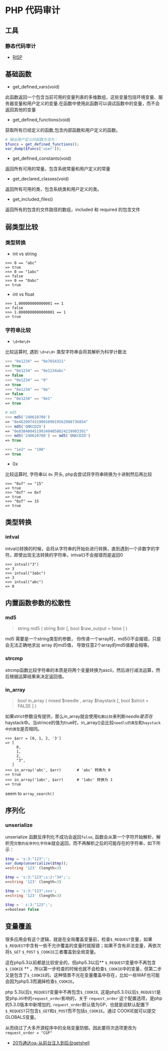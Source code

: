 # PHP 代码审计

## 工具

### 静态代码审计

* [RISP]()
## 基础函数

* get_defined_vars(void)

此函数返回一个包含当前可用的变量列表的多维数组，这些变量包括环境变量、服务器变量和用户定义的变量.在函数中使用此函数可以调试函数中的变量，而不会返回其他的变量

* get_defined_functions(void)

获取所有已经定义的函数,包含内部函数和用户定义的函数。

```php
# 输出用户定义的函数方法为：
$funcs = get_defined_functions();
var_dump($funcs['user']);
```

* get_defined_constants(void)

返回所有可用的常量，包含系统常量和用户定义的常量

* get_declared_classes(void)

返回所有可用的类，包含系统类和用户定义的类。

* get_included_files()

返回所有的包含的文件路径的数组，included 和 required 的包含文件

## 弱类型比较

### 类型转换


* int vs string

```
>>> 0 == "abc"
=> true
>>> 0 == "1abc"
=> false
>>> 0 == "0abc"
=> true
```

* int vs float

```
>>> 1.000000000000001 == 1
=> false
>>> 1.0000000000000001 == 1
=> true
```

### 字符串比较

* `\d+0e\d+`

比较运算时, 遇到 `\d+e\d+` 类型字符串会将其解析为科学计数法

```php
>>> "0e1234" == "0e7654321"
=> true
>>> "0e1234" == "0e1234abc"
=> false
>>> "0e1234" == "0"
=> true
>>> "0e1234" == "0e"
=> false
>>> "0e1234" == "0e1"
=> true

# md5
>>> md5('240610708')
=> "0e462097431906509019562988736854"
>>> md5('QNKCDZO')
=> "0e830400451993494058024219903391"
>>> md5('240610708') == md5('QNKCDZO')
=> true

>>> "1e2" == "100"
=> true
```

* 0x

比较运算时, 字符串以 `0x` 开头, php会尝试将字符串转换为十进制然后再比较

```
>>> "0xf" == "15"
=> true
>>> "0xf" == 0xf
=> true
>>> "0xf" == 15
=> true
```

## 类型转换

### intval

intval()转换的时候，会将从字符串的开始处进行转换，直到遇到一个非数字的字符。即使出现无法转换的字符串，intval()不会报错而是返回0

```
>>> intval("3")
=> 3
>>> intval("3abc")
=> 3
>>> intval("abc")
=> 0
```

## 内置函数参数的松散性

### md5

> string md5 ( string $str [, bool $raw_output = false ] )

md5 需要是一个string类型的参数， 你传递一个array时，md5()不会报错，只是会无法正确地求出 array 的md5值， 导致任意2个array的md5值都会相等。

### strcmp

strcmp函数比较字符串的本质是将两个变量转换为ascii，然后进行减法运算，然后根据运算结果来决定返回值。

### in_array

> bool in_array ( mixed $needle , array $haystack [, bool $strict = FALSE ] )

如果strict参数没有提供，那么in_array就会使用`松散比较`来判断$needle是否在$haystack中。当strince的值为true时，in_array()会比较`needls的类型`和`haystack中的类型`是否相同。

```
>>> $arr = [0, 1, 2, '3']
=> [
     0,
     1,
     2,
     "3",
   ]
>>> in_array('abc', $arr)       # 'abc' 转换为 0
=> true
>>> in_array('1abc', $arr)      # '1abc' 转换为 1
=> true
```

seem to `array_search()`

## 序列化

### unserialize

unserialize 函数反序列化不成功会返回`false`, 函数会从第一个字符开始解析，解析完`完整的反序列化字符串`就会返回，而不再解析之后的可能存在的字符串，如下所示：

```php
$tmp = 's:3:"123";';
var_dump(unserialize($tmp));
=>string '123' (length=3)

$tmp = 's:3:"123";s:2:"34";';
=>string '123' (length=3)

$tmp = 's:3:"123";xxx';
=>string '123' (length=3)

$tmp = ' s:3:"123";';
=>boolean false
```

## 变量覆盖

很多应用会有这个逻辑，就是在全局覆盖变量前，检查`$_REQUEST`变量，如果`$_REQUEST`中含有一些不允许覆盖的变量时就报错；如果不含有非法变量，再依次将`$_GET` `$_POST` `$_COOKIE`三者覆盖到全局变量。

这在php5.3以前都是比较安全的，但php5.3以后** `$_REQUEST`变量中不再包含`$_COOKIE` ** ，所以第一步检查的时候也就不会检查`$_COOKIE`中的变量，但第二步又是包含了`$_COOKIE`的。这种情景不光在变量覆盖中存在，比如一些WAF也可能会因为php5.3而漏掉检查`$_COOKIE`。

php 5.3以后`$_REQUEST`变量中不再包含`$_COOKIE`, 这是php5.3.0以后`$_REQUEST`是受php.ini中的`request_order`影响的，关于 `request_order` 这个配置选项，是php的5.3.0版本中新增加的, `request_order`默认值为GP，也就是说默认配置下`$_REQUEST`只包含`$_GET`和`$_POST`而不包括`$_COOKIE`。通过 COOKIE就可以提交GLOBALS变量。

 从而绕过了大多开源程序中的全局变量防御。因此要将次选项更改为 `request_order = "CGP"`

* [2015通达oa-从前台注入到后台getshell](http://www.cnblogs.com/iamstudy/articles/tongdaoa_2015_sql_getshell.html)
